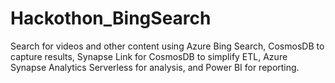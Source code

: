 # Hackothon_BingSearch
Search for videos and other content using Azure Bing Search, CosmosDB to capture results, Synapse Link for CosmosDB to simplify ETL, Azure Synapse Analytics Serverless for analysis, and Power BI for reporting. 

